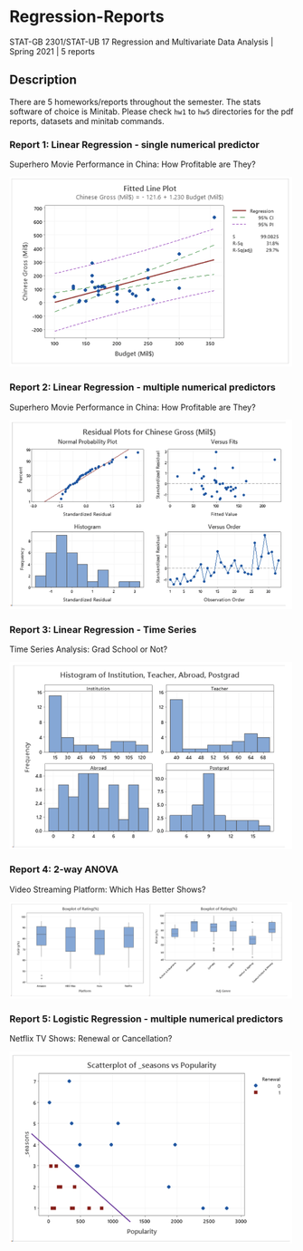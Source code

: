# Regression-Reports

STAT-GB 2301/STAT-UB 17 Regression and Multivariate Data Analysis | Spring 2021 | 5 reports

## Description

There are 5 homeworks/reports throughout the semester. The stats software of choice is Minitab. Please check `hw1` to `hw5` directories for the pdf reports, datasets and minitab commands.

### Report 1: Linear Regression - single numerical predictor

Superhero Movie Performance in China: How Profitable are They?

<img src='readme_pics/report1.png' width='500'>

### Report 2: Linear Regression - multiple numerical predictors

Superhero Movie Performance in China: How Profitable are They?

<img src='readme_pics/report2.png' width='500'>

### Report 3: Linear Regression - Time Series

Time Series Analysis: Grad School or Not?

<img src='readme_pics/report3.png' width='500'>

### Report 4: 2-way ANOVA

Video Streaming Platform: Which Has Better Shows?

<img src='readme_pics/report4.png' width='500'>

### Report 5: Logistic Regression - multiple numerical predictors

Netflix TV Shows: Renewal or Cancellation?

<img src='readme_pics/report5.png' width='500'>
